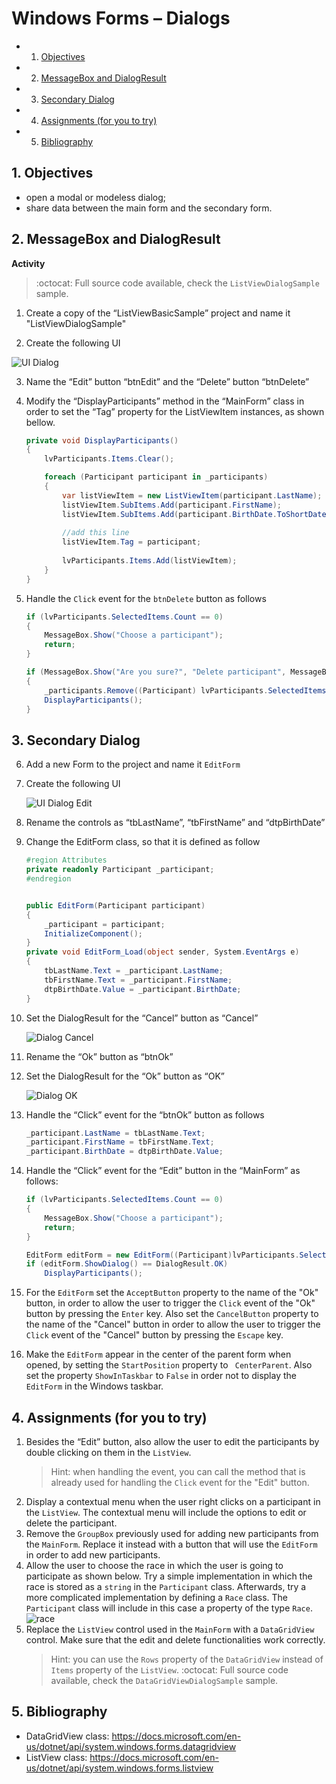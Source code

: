 # Windows Forms – Dialogs
<!-- vscode-markdown-toc -->
* 1. [Objectives](#Objectives)
* 2. [MessageBox and DialogResult](#MessageBoxandDialogResult)
* 3. [Secondary Dialog](#SecondaryDialog)
* 4. [Assignments (for you to try)](#Assignmentsforyoutotry)
* 5. [Bibliography](#Bibliography)

<!-- vscode-markdown-toc-config
	numbering=true
	autoSave=true
	/vscode-markdown-toc-config -->
<!-- /vscode-markdown-toc -->

##  1. <a name='Objectives'></a>Objectives
- open a modal or modeless dialog;
- share data between the main form and the secondary form.

##  2. <a name='MessageBoxandDialogResult'></a>MessageBox and DialogResult

**Activity**

> :octocat: Full source code available, check the `ListViewDialogSample` sample.

1. Create a copy of the “ListViewBasicSample” project and name it "ListViewDialogSample"

2. Create the following UI

![UI Dialog](docs/7/ui-dialog-sample.PNG)

3. Name the “Edit” button “btnEdit” and the “Delete” button “btnDelete”

4. Modify the “DisplayParticipants” method in the “MainForm” class in order to set the “Tag” property for the ListViewItem instances, as shown bellow.

	```c#
	private void DisplayParticipants()
	{
		lvParticipants.Items.Clear();

		foreach (Participant participant in _participants)
		{
			var listViewItem = new ListViewItem(participant.LastName);
			listViewItem.SubItems.Add(participant.FirstName);
			listViewItem.SubItems.Add(participant.BirthDate.ToShortDateString());
			
			//add this line
			listViewItem.Tag = participant;
			
			lvParticipants.Items.Add(listViewItem);
		}
	}
	```

5. Handle the `Click` event for the `btnDelete` button as follows

	```c#
	if (lvParticipants.SelectedItems.Count == 0)
	{
		MessageBox.Show("Choose a participant");
		return;
	}

	if (MessageBox.Show("Are you sure?", "Delete participant", MessageBoxButtons.YesNo, MessageBoxIcon.Warning) == DialogResult.Yes)
	{
		_participants.Remove((Participant) lvParticipants.SelectedItems[0].Tag);
		DisplayParticipants();
	}
	```

##  3. <a name='SecondaryDialog'></a>Secondary Dialog

6. Add a new Form to the project and name it `EditForm`

7. Create the following UI

	![UI Dialog Edit](docs/7/ui-dialog-edit.png)

8. Rename the controls as “tbLastName”, “tbFirstName” and “dtpBirthDate”

9. Change the EditForm class, so that it is defined as follow

	```c#
	#region Attributes
	private readonly Participant _participant;
	#endregion


	public EditForm(Participant participant)
	{
		_participant = participant;
		InitializeComponent();
	}
	private void EditForm_Load(object sender, System.EventArgs e)
	{
		tbLastName.Text = _participant.LastName;
		tbFirstName.Text = _participant.FirstName;
		dtpBirthDate.Value = _participant.BirthDate;
	}
	```

10. Set the DialogResult for the “Cancel” button as “Cancel”

	![Dialog Cancel](docs/7/ui-dialog-cancel.png)

11. Rename the “Ok” button as “btnOk”

12. Set the DialogResult for the “Ok” button as “OK”

	![Dialog OK](docs/7/ui-dialog-ok.png)

13. Handle the “Click” event for the “btnOk” button as follows

	```c#
	_participant.LastName = tbLastName.Text;
	_participant.FirstName = tbFirstName.Text;
	_participant.BirthDate = dtpBirthDate.Value;
	```

14. Handle the “Click” event for the “Edit” button in the “MainForm” as follows:

	```c#
	if (lvParticipants.SelectedItems.Count == 0)
	{
		MessageBox.Show("Choose a participant");
		return;
	}

	EditForm editForm = new EditForm((Participant)lvParticipants.SelectedItems[0].Tag);
	if (editForm.ShowDialog() == DialogResult.OK)
		DisplayParticipants();
	```
15. For the `EditForm` set the `AcceptButton` property to the name of the "Ok" button, in order to allow the user to trigger the `Click` event of the "Ok" button by pressing the `Enter` key. Also set the `CancelButton` property to the name of the "Cancel" button in order to allow the user to trigger the `Click` event of the "Cancel" button by pressing the `Escape` key.
16. Make the `EditForm` appear in the center of the parent form when opened, by setting the `StartPosition` property to ` CenterParent`. Also set the property `ShowInTaskbar` to `False` in order not to display the `EditForm` in the Windows taskbar.

##  4. <a name='Assignmentsforyoutotry'></a>Assignments (for you to try)
1. Besides the “Edit” button, also allow the user to edit the participants by double clicking on them in the `ListView`.
	> Hint: when handling the event, you can call the method that is already used for handling the `Click` event for the "Edit" button.
3. Display a contextual menu when the user right clicks on a participant in the `ListView`. The contextual menu will include the options to edit or delete the participant.
4. Remove the `GroupBox` previously used for adding new participants from the `MainForm`. Replace it instead with a button that will use the `EditForm` in order to add new participants.
5. Allow the user to choose the race in which the user is going to participate as shown below. Try a simple implementation in which the race is stored as a `string` in the `Participant` class. Afterwards, try a more complicated implementation by defining  a `Race` class. The `Participant` class will include in this case a property of the type `Race`.
	![race](docs/10/db-add-entity.png)
5. Replace the `ListView` control used in the `MainForm` with a `DataGridView` control. Make sure that the edit and delete functionalities work correctly.
	>Hint: you can use the `Rows` property of the `DataGridView` instead of `Items` property of the `ListView`.
	> :octocat: Full source code available, check the `DataGridViewDialogSample` sample.

##  5. <a name='Bibliography'></a>Bibliography
- DataGridView class: https://docs.microsoft.com/en-us/dotnet/api/system.windows.forms.datagridview
- ListView class: https://docs.microsoft.com/en-us/dotnet/api/system.windows.forms.listview
